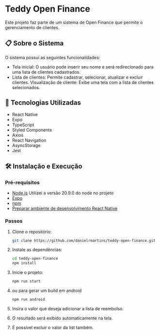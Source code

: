 # Teddy Open Finance

Este projeto faz parte de um sistema de Open Finance que permite o gerenciamento de clientes.

## 📋 Sobre o Sistema
O sistema possui as seguintes funcionalidades:
- Tela inicial: O usuário pode inserir seu nome e será redirecionado para uma lista de clientes cadastrados.
- Lista de clientes: Permite cadastrar, selecionar, atualizar e excluir clientes.
Visualização de cliente: Exibe uma tela com a lista de clientes selecionados.

## 🚀 Tecnologias Utilizadas
- React Native 
- Expo
- TypeScript 
- Styled Components
- Axios
- React Navigation
- AsyncStorage
- Jest

## 🛠️ Instalação e Execução

### Pré-requisitos

- [Node.js](https://nodejs.org/) Utilizei a versão 20.9.0 do node no projeto
- [Expo](https://expo.dev/)
- [npm](https://github.com/npm/cli)
- [Preparar ambiente de desenvolvimento React Native](https://react-native.rocketseat.dev/)

### Passos
1. Clone o repositório:

   ```bash
   git clone https://github.com/danielrmartins/teddy-open-finance.git
2. Instale as dependências:
   ```bash
   cd teddy-open-finance
   npm install
3. Inicie o projeto:
   ```bash
   npm run start
4. ou para gerar um build em android
   ```bash
   npm run android
4. Insira o valor que deseja adicionar a lista de reembolso.
5. O resultado será exibido automaticamente na tela.
6. É possível excluir o valor da list também.

